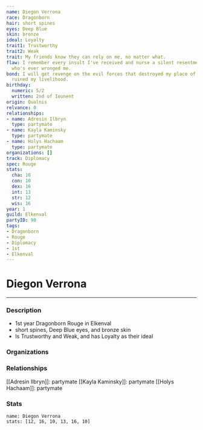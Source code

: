 ```yaml
---
name: Diegon Verrona
race: Dragonborn
hair: short spines
eyes: Deep Blue
skin: bronze
ideal: Loyalty
trait1: Trustworthy
trait2: Weak
trait: My friends know they can rely on me, no matter what.
flaw: I remember every insult I've received and nurse a silent resentment toward anyone
  who's ever wronged me.
bond: I will get revenge on the evil forces that destroyed my place of business and
  ruined my livelihood.
birthday:
  numeric: 5/2
  written: 2nd of Iounent
origin: Qualnis
relvance: 0
relationships:
- name: Adresin Ilbryn
  type: partymate
- name: Kayla Kaminsky
  type: partymate
- name: Holys Hachaam
  type: partymate
organizations: []
track: Diplomacy
spec: Rouge
stats:
  cha: 10
  con: 10
  dex: 16
  int: 13
  str: 12
  wis: 16
year: 1
guild: Elkenval
partyID: 90
tags:
- Dragonborn
- Rouge
- Diplomacy
- 1st
- Elkenval
---
```

# Diegon Verrona
---
### Description
- 1st year Dragonborn Rouge in Elkenval
- short spines, Deep Blue eyes, and bronze skin
- Is Trustworthy and Weak, and has Loyalty as their ideal

### Organizations
### Relationships
[[Adresin Ilbryn]]: partymate
[[Kayla Kaminsky]]: partymate
[[Holys Hachaam]]: partymate
### Stats
```statblock
name: Diegon Verrona
stats: [12, 16, 10, 13, 16, 10]
```